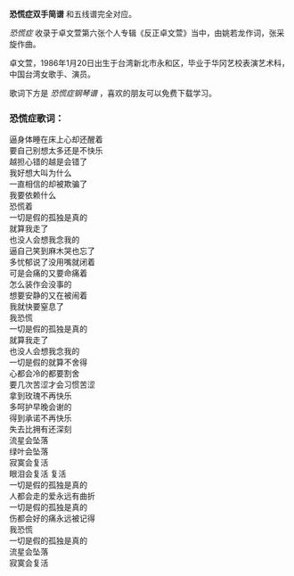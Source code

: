

**恐慌症双手简谱** 和五线谱完全对应。

_恐慌症_ 收录于卓文萱第六张个人专辑《反正卓文萱》当中，由姚若龙作词，张采旋作曲。

卓文萱，1986年1月20日出生于台湾新北市永和区，毕业于华冈艺校表演艺术科，中国台湾女歌手、演员。

歌词下方是 _恐慌症钢琴谱_ ，喜欢的朋友可以免费下载学习。

### 恐慌症歌词：

逼身体睡在床上心却还醒着  
要自己别想太多还是不快乐  
越担心错的越是会错了  
我好想大叫为什么  
一直相信的却被欺骗了  
我要依赖什么  
恐慌着  
一切是假的孤独是真的  
就算我走了  
也没人会想我念我的  
逼自己笑到麻木哭也忘了  
多忧郁说了没用嘴就闭着  
可是会痛的又要命痛着  
怎么装作会没事的  
想要安静的又在被闹着  
我就快要窒息了  
我恐慌  
一切是假的孤独是真的  
就算我走了  
也没人会想我念我的  
一切是假的就算不舍得  
心都会冷的都要割舍  
要几次苦涩才会习惯苦涩  
拿到玫瑰不再快乐  
多呵护早晚会谢的  
得到承诺不再快乐  
失去比拥有还深刻  
流星会坠落  
绿叶会坠落  
寂寞会复活  
眼泪会复活 复活  
一切是假的孤独是真的  
人都会走的爱永远有曲折  
一切是假的孤独是真的  
伤都会好的痛永远被记得  
我恐慌  
一切是假的孤独是真的  
流星会坠落  
寂寞会复活

